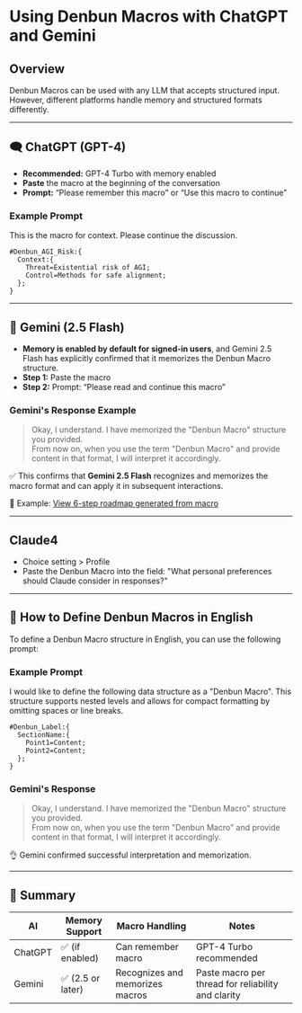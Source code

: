 # Using Denbun Macros with ChatGPT and Gemini

## Overview

Denbun Macros can be used with any LLM that accepts structured input. However, different platforms handle memory and structured formats differently.

---

## 🗨️ ChatGPT (GPT-4)

* **Recommended:** GPT-4 Turbo with memory enabled
* **Paste** the macro at the beginning of the conversation
* **Prompt:** “Please remember this macro” or “Use this macro to continue”

### Example Prompt

This is the macro for context. Please continue the discussion.
~~~
#Denbun_AGI_Risk:{
  Context:{
    Threat=Existential risk of AGI;
    Control=Methods for safe alignment;
  };
}
~~~
---

## 🧠 Gemini (2.5 Flash)

* **Memory is enabled by default for signed-in users**, and Gemini 2.5 Flash has explicitly confirmed that it memorizes the Denbun Macro structure.
* **Step 1:** Paste the macro
* **Step 2:** Prompt: “Please read and continue this macro”

### Gemini's Response Example

> Okay, I understand. I have memorized the "Denbun Macro" structure you provided.  
> From now on, when you use the term "Denbun Macro" and provide content in that format, I will interpret it accordingly.

✅ This confirms that **Gemini 2.5 Flash** recognizes and memorizes the macro format and can apply it in subsequent interactions.

🔗 Example: [View 6-step roadmap generated from macro](https://g.co/gemini/share/ce95067b8c52)

---

## Claude4

* Choice setting > Profile
* Paste the Denbun Macro into the field: "What personal preferences should Claude consider in responses?"

---

## 📘 How to Define Denbun Macros in English

To define a Denbun Macro structure in English, you can use the following prompt:

### Example Prompt

I would like to define the following data structure as a "Denbun Macro". This structure supports nested levels and allows for compact formatting by omitting spaces or line breaks.
~~~
#Denbun_Label:{
  SectionName:{
    Point1=Content;
    Point2=Content;
  };
}
~~~

### Gemini's Response

> Okay, I understand. I have memorized the "Denbun Macro" structure you provided.  
> From now on, when you use the term "Denbun Macro" and provide content in that format, I will interpret it accordingly.

👌 Gemini confirmed successful interpretation and memorization.

---

## 📄 Summary

| AI       | Memory Support     | Macro Handling                  | Notes                                                 |
|----------|--------------------|----------------------------------|-------------------------------------------------------|
| ChatGPT  | ✅ (if enabled)     | Can remember macro               | GPT-4 Turbo recommended                               |
| Gemini   | ✅ (2.5 or later) | Recognizes and memorizes macros | Paste macro per thread for reliability and clarity    |
